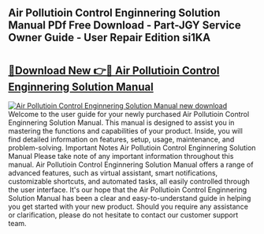 ## Air Pollutioin Control Enginnering Solution Manual PDf Free Download - Part-JGY Service Owner Guide - User Repair Edition si1KA

# <h2><a href="http://bc97071.oget.top/?id=Air+Pollutioin+Control+Enginnering+Solution+Manual">🔗Download New 👉🔴 Air Pollutioin Control Enginnering Solution Manual</a></h2>

[![Air Pollutioin Control Enginnering Solution Manual new download](https://i.imgur.com/5g1atiW.png)](http://bc97071.oget.top/?id=Air+Pollutioin+Control+Enginnering+Solution+Manual)
Welcome to the user guide for your newly purchased Air Pollutioin Control Enginnering Solution Manual. This manual is designed to assist you in mastering the functions and capabilities of your product. Inside, you will find detailed information on features, setup, usage, maintenance, and problem-solving. Important Notes Air Pollutioin Control Enginnering Solution Manual Please take note of any important information throughout this manual. Air Pollutioin Control Enginnering Solution Manual offers a range of advanced features, such as virtual assistant, smart notifications, customizable shortcuts, and automated tasks, all easily controlled through the user interface. It's our hope that the Air Pollutioin Control Enginnering Solution Manual has been a clear and easy-to-understand guide in helping you get started with your new product. Should you require any assistance or clarification, please do not hesitate to contact our customer support team.
